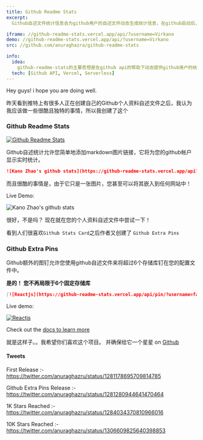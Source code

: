 ```yaml
---
title: Github Readme Stats
excerpt:
  Github自述文件统计信息会为github用户的自述文件动态生成统计信息，在github启动后，它的配置文件自述文件功能我想我会用新的自述文件履历做一些独特而动态的事情。 现在已被许多人使用，并在7天内在github上获得了1k颗星，目前它已超过1万颗。 它有一些很酷的功能，包括“ Github Extra Pins”，它使我们可以在个人资料中固定6个以上的仓库。

iframe: //github-readme-stats.vercel.app/api/?username=Virkano
demo: //github-readme-stats.vercel.app/api/?username=Virkano
src: //github.com/anuraghazra/github-readme-stats

info:
  idea:
    github-readme-stats的主要思想是在github api的帮助下动态提供github用户的统计信息，并使用svgs进行渲染。
  tech: [Github API, Vercel, Serverless]
---
```


Hey guys! i hope you are doing well.

昨天看到推特上有很多人正在创建自己的Github个人资料自述文件之后，我认为我应该做一些很酷且独特的事情，所以我创建了这个

### Github Readme Stats

[![Github Readme Stats](https://github-readme-stats.vercel.app/api/pin/?username=anuraghazra&repo=github-readme-stats)](https://github.com/anuraghazra/github-readme-stats)

Github自述统计允许您简单地添加markdown图片链接，它将为您的github帐户显示实时统计。

```md
![Kano Zhao's github stats](https://github-readme-stats.vercel.app/api?username=virkano)
```

而且很酷的事情是，由于它只是一张图片，您甚至可以将其嵌入到任何网站中！

Live Demo:

![Kano Zhao's github stats](https://github-readme-stats.vercel.app/api?username=virkano&v=1)

很好，不是吗？ 现在就在您的个人资料自述文件中尝试一下！

看到人们很喜欢`Github Stats Card`之后作者又创建了
`Github Extra Pins`

### Github Extra Pins

Github额外的图钉允许您使用github自述文件来将超过6个存储库钉在您的配置文件中。

**是的！ 您不再局限于6个固定存储库**

```md
[![Reactjs](https://github-readme-stats.vercel.app/api/pin/?username=facebook&repo=react&show_owner=true)](https://github.com/facebook/react)
```

Live demo:

[![Reactjs](https://github-readme-stats.vercel.app/api/pin/?username=facebook&repo=react&show_owner=true)](https://github.com/facebook/react)

Check out the
[docs to learn more](https://github.com/anuraghazra/github-readme-stats#github-extra-pins)

就是这样子。。我希望你们喜欢这个项目。 并确保给它一个星星
on [Github](https://github.com/anuraghazra/github-readme-stats)

#### Tweets

First Release :-  
https://twitter.com/anuraghazru/status/1281178695709814785

Github Extra Pins Release :-  
https://twitter.com/anuraghazru/status/1281280944641470464

1K Stars Reached :-  
https://twitter.com/anuraghazru/status/1284034370810966016

10K Stars Reached :-  
https://twitter.com/anuraghazru/status/1306609825640398853
